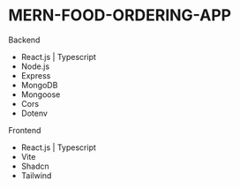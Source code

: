 # MERN-FOOD-ORDERING-APP

Backend
- React.js | Typescript
- Node.js
- Express
- MongoDB
- Mongoose
- Cors
- Dotenv

Frontend
- React.js | Typescript
- Vite
- Shadcn
- Tailwind
